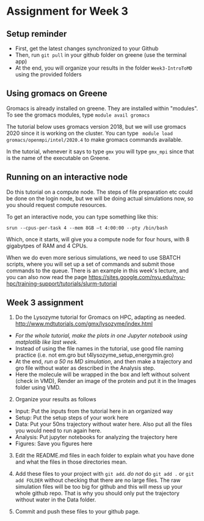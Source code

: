 # Assignment for Week 3

## Setup reminder ##
- First, get the latest changes synchronized to your Github
- Then, run `git pull` in your github folder on greene (use the terminal app)
- At the end, you will organize your results in the folder `Week3-IntroToMD` using the provided folders

## Using gromacs on Greene ##
Gromacs is already installed on greene. They are installed within "modules". To see the gromacs modules, type `module avail gromacs`

The tutorial below uses gromacs version 2018, but we will use gromacs 2020 since it is working on the cluster. You can type ` module load gromacs/openmpi/intel/2020.4` to make gromacs commands available. 

In the tutorial, whenever it says to type `gmx` you will type `gmx_mpi` since that is the name of the executable on Greene.

## Running on an interactive node ##
Do this tutorial on a compute node. The steps of file preparation etc could be done on the login node, but we will be doing actual simulations now, so you should request compute resources. 

To get an interactive node, you can type something like this:

`srun --cpus-per-task 4 --mem 8GB –t 4:00:00 --pty /bin/bash`

Which, once it starts, will give you a compute node for four hours, with 8 gigabytpes of RAM and 4 CPUs.

When we do even more serious simulations, we need to use SBATCH scripts, where you will set up a set of commands and submit those commands to the queue. There is an example in this week's lecture, and you can also now read the page https://sites.google.com/nyu.edu/nyu-hpc/training-support/tutorials/slurm-tutorial


## Week 3 assignment ##

1) Do the Lysozyme tutorial for Gromacs on HPC, adapting as needed. http://www.mdtutorials.com/gmx/lysozyme/index.html
- *For the whole tutorial, make the plots in one Jupyter notebook using matplotlib like last week.*
- Instead of using the file names in the tutorial, use good file naming practice (i.e. not em.gro but t4lysozyme_setup_energymin.gro)
- At the end, *run a 50 ns MD simulation*, and then make a trajectory and gro file without water as described in the Analysis step.
- Here the molecule will be wrapped in the box and left without solvent (check in VMD),  Render an image of the protein and put it in the Images folder using VMD. 

2) Organize your results as follows
- Input: Put the inputs from the tutorial here in an organized way
- Setup: Put the setup steps of your work here
- Data: Put your 50ns trajectory without water here. Also put all the files you would need to run again here.
- Analysis: Put jupyter notebooks for analyzing the trajectory here
- Figures: Save you figures here

3) Edit the README.md files in each folder to explain what you have done and what the files in those directories mean.

4) Add these files to your project with `git add`. *do not* do `git add .` or `git add FOLDER` without checking that there are no large files. The raw simulation files will be too big for github and this will mess up your whole github repo. That is why you should only put the trajectory without water in the Data folder.

5) Commit and push these files to your github page.

